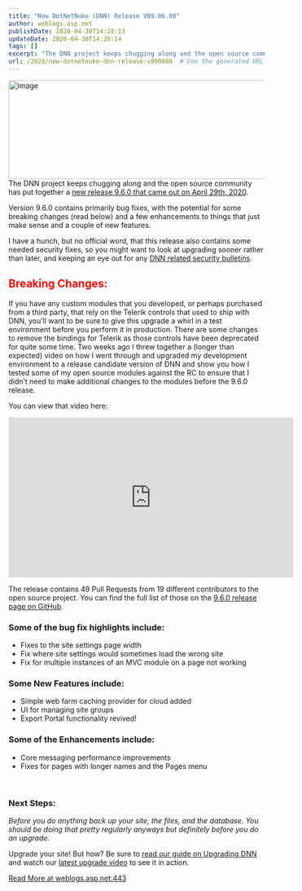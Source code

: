 ```yaml
---
title: "New DotNetNuke (DNN) Release V09.06.00"
author: weblogs.asp.net
publishDate: 2020-04-30T14:28:13
updateDate: 2020-04-30T14:28:14
tags: []
excerpt: "The DNN project keeps chugging along and the open source community has put together a new release 9.6.0 that came out on April 29th, 2020.Version 9.6.0 contains primarily bug fixes, with the potential for some breaking changes (read below) and a few enhancements to things that just make sense and a couple of new features.I have a hunch, but no official word, that this release also contains some needed security fixes, so you might want to look at upgrading sooner rather than later, and keeping an eye out for any DNN related security bulletins. Breaking Changes: If you have any custom modules that you developed, or perhaps purchased from a third party, that rely on the Telerik controls that used to ship with DNN, you’ll want to be sure to give this upgrade a whirl in a test environment before you perform it in production. There are some changes to remove the bindings for Telerik as those controls have been deprecated for quite some time. Two weeks ago I threw together a (longer than expected) video on how I went through and upgraded my development environment to a release candidate version of DNN and show you how I tested some of my open source modules against the RC to ensure that I didn’t need to make additional changes to the modules before the 9.6.0 release.You can view that video here:The release contains 49 Pull Requests from 19 different contributors to the open source project. You can find the full list of those on the 9.6.0 release page on GitHub.Some of the bug fix highlights include: Fixes to the site settings page widthFix where site settings would sometimes load the wrong siteFix for multiple instances of an MVC module on a page not workingSome New Features include:Simple web farm caching provider for cloud added UI for managing site groupsExport Portal functionality revived!Some of the Enhancements include:Core messaging performance improvementsFixes for pages with longer names and the Pages menuNext Steps:Before you do anything back up your site, the files, and the database. You should be doing that pretty regularly anyways but definitely before you do an upgrade.Upgrade your site! But how? Be sure to read our guide on Upgrading DNN and watch our latest upgrade video to see it in action."
url: /2020/new-dotnetnuke-dnn-release-v090600  # Use the generated URL with year
---
```

<p><a href="https://aspblogs.blob.core.windows.net/media/christoc/Open-Live-Writer/New-DNN-Release-V09.06.00_74DC/image_2.png"><img width="560" height="194" title="image" align="right" style="float: right; display: inline; background-image: none;" alt="image" src="https://aspblogs.blob.core.windows.net/media/christoc/Open-Live-Writer/New-DNN-Release-V09.06.00_74DC/image_thumb.png" border="0"></a>The DNN project keeps chugging along and the open source community has put together a <a href="https://github.com/dnnsoftware/Dnn.Platform/releases/tag/v9.6.0" target="_blank">new release 9.6.0 that came out on April 29th, 2020</a>.</p><p>Version 9.6.0 contains primarily bug fixes, with the potential for some breaking changes (read below) and a few enhancements to things that just make sense and a couple of new features.</p><p>I have a hunch, but no official word, that this release also contains some needed security fixes, so you might want to look at upgrading sooner rather than later, and keeping an eye out for any <a href="https://www.dnnsoftware.com/community/security/security-center" target="_blank">DNN related security bulletins</a>. </p><h2><font color="#ff0000">Breaking Changes: </font></h2><p>If you have any custom modules that you developed, or perhaps purchased from a third party, that rely on the Telerik controls that used to ship with DNN, you’ll want to be sure to give this upgrade a whirl in a test environment before you perform it in production. There are some changes to remove the bindings for Telerik as those controls have been deprecated for quite some time. Two weeks ago I threw together a (longer than expected) video on how I went through and upgraded my development environment to a release candidate version of DNN and show you how I tested some of my open source modules against the RC to ensure that I didn’t need to make additional changes to the modules before the 9.6.0 release.</p><p>You can view that video here:</p><p><iframe width="560" height="315" src="https://www.youtube.com/embed/2sTLJXCPv3U" frameborder="0" allowfullscreen="" allow="accelerometer; autoplay; encrypted-media; gyroscope; picture-in-picture"></iframe></p><p>The release contains 49 Pull Requests from 19 different contributors to the open source project. You can find the full list of those on the <a href="https://github.com/dnnsoftware/Dnn.Platform/releases/tag/v9.6.0" target="_blank">9.6.0 release page on GitHub</a>.</p><h3>Some of the bug fix highlights include: </h3><ul><li>Fixes to the site settings page width</li><li>Fix where site settings would sometimes load the wrong site</li><li>Fix for multiple instances of an MVC module on a page not working</li></ul><h3>Some New Features include:</h3><ul><li>Simple web farm caching provider for cloud added </li><li>UI for managing site groups</li><li>Export Portal functionality revived!</li></ul><h3>Some of the Enhancements include:</h3><ul><li>Core messaging performance improvements</li><li>Fixes for pages with longer names and the Pages menu</li></ul><p><br /></p><h3>Next Steps:</h3><p><em>Before you do anything back up your site, the files, and the database. You should be doing that pretty regularly anyways but definitely before you do an upgrade.</em></p><p>Upgrade your site! But how? Be sure to <a href="https://christoc.com/Tutorials/All-Tutorials/How-to-upgrade-DotNetNuke-or-DNN-Platform" target="_blank">read our guide on Upgrading DNN</a> and watch our <a href="https://www.youtube.com/watch?v=fNmVPRQZ6J4" target="_blank">latest upgrade video</a> to see it in action.</p> <a href="https://weblogs.asp.net:443/christoc/dnn960release">Read More at weblogs.asp.net:443</a>
